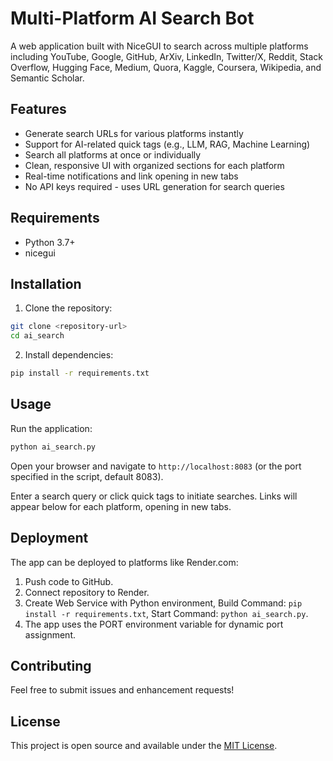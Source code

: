 # Multi-Platform AI Search Bot

A web application built with NiceGUI to search across multiple platforms including YouTube, Google, GitHub, ArXiv, LinkedIn, Twitter/X, Reddit, Stack Overflow, Hugging Face, Medium, Quora, Kaggle, Coursera, Wikipedia, and Semantic Scholar.

## Features

- Generate search URLs for various platforms instantly
- Support for AI-related quick tags (e.g., LLM, RAG, Machine Learning)
- Search all platforms at once or individually
- Clean, responsive UI with organized sections for each platform
- Real-time notifications and link opening in new tabs
- No API keys required - uses URL generation for search queries

## Requirements

- Python 3.7+
- nicegui

## Installation

1. Clone the repository:
```bash
git clone <repository-url>
cd ai_search
```

2. Install dependencies:
```bash
pip install -r requirements.txt
```

## Usage

Run the application:

```bash
python ai_search.py
```

Open your browser and navigate to `http://localhost:8083` (or the port specified in the script, default 8083).

Enter a search query or click quick tags to initiate searches. Links will appear below for each platform, opening in new tabs.

## Deployment

The app can be deployed to platforms like Render.com:

1. Push code to GitHub.
2. Connect repository to Render.
3. Create Web Service with Python environment, Build Command: `pip install -r requirements.txt`, Start Command: `python ai_search.py`.
4. The app uses the PORT environment variable for dynamic port assignment.

## Contributing

Feel free to submit issues and enhancement requests!

## License

This project is open source and available under the [MIT License](LICENSE).
